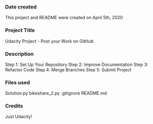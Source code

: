 ### Date created
This project and README were created on April 5th, 2020

### Project Title
Udacity Project - Post your Work on GitHub

### Description
Step 1: Set Up Your Repository
Step 2: Improve Documentation
Step 3: Refactor Code
Step 4: Merge Branches
Step 5: Submit Project

### Files used
Solution.py
bikeshare_2.py
.gitignore
README.md

### Credits
Just Udacity!

